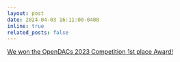 ```yaml
---
layout: post
date: 2024-04-03 16:11:00-0400
inline: true
related_posts: false
---
```

[We won the OpenDACs 2023 Competition 1st place Award!](https://www.openatom.org/journalism/detail/wS6YZjFUoan6)